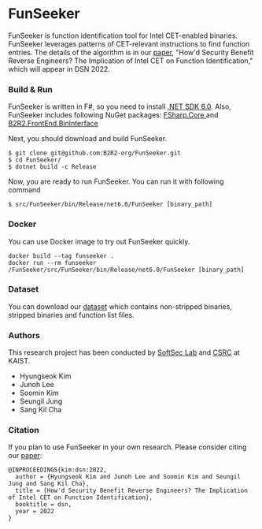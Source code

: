 # FunSeeker
FunSeeker is function identification tool for Intel CET-enabled binaries.
FunSeeker leverages patterns of CET-relevant instructions to find function
entries. The details of the algorithm is in our [paper](https://softsec.kaist.ac.kr/~sangkilc/papers/kim-dsn2022.pdf), "How'd Security Benefit
Reverse Engineers? The Implication of Intel CET on Function Identification,"
which will appear in DSN 2022.

### Build & Run

FunSeeker is written in F#, so you need to install [.NET SDK
6.0](https://dotnet.microsoft.com/en-us/download). Also, FunSeeker includes
following NuGet packages: [FSharp.Core
](https://www.nuget.org/packages/FSharp.Core/6.0.1) and
[B2R2.FrontEnd.BinInterface
](https://www.nuget.org/packages/B2R2.FrontEnd.BinInterface/0.6.0-alpha)

Next, you should download and build FunSeeker.
```
$ git clone git@github.com:B2R2-org/FunSeeker.git
$ cd FunSeeker/
$ dotnet build -c Release
```

Now, you are ready to run FunSeeker. You can run it with following command
```
$ src/FunSeeker/bin/Release/net6.0/FunSeeker [binary_path]
```

### Docker
You can use Docker image to try out FunSeeker quickly.
```
docker build --tag funseeker .
docker run --rm funseeker /FunSeeker/src/FunSeeker/bin/Release/net6.0/FunSeeker [binary_path]
```

### Dataset
You can download our [dataset](https://drive.google.com/file/d/1tHv-Mws-rxy_3ErjSR6VS-0-xAKd0R0C/view?usp=sharing) which contains non-stripped binaries, stripped binaries and function list files.

### Authors
This research project has been conducted by [SoftSec Lab](https://softsec.kais.ac.kr) and [CSRC](https://csrc.kaist.ac.kr) at KAIST.
- Hyungseok Kim
- Junoh Lee
- Soomin Kim
- Seungil Jung
- Sang Kil Cha

### Citation
If you plan to use FunSeeker in your own research. Please consider citing our [paper](https://softsec.kaist.ac.kr/~sangkilc/papers/kim-dsn2022.pdf):
```
@INPROCEEDINGS{kim:dsn:2022,
  author = {Hyungseok Kim and Junoh Lee and Soomin Kim and Seungil Jung and Sang Kil Cha},
  title = {How'd Security Benefit Reverse Engineers? The Implication of Intel CET on Function Identification},
  booktitle = dsn,
  year = 2022
}
```
